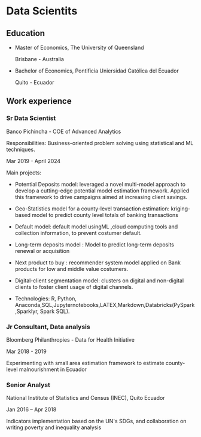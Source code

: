 # Data Scientits

## Education
- Master of Economics, The University of Queensland
  
  Brisbane - Australia
  
- Bachelor of Economics, Pontificia Uniersidad Católica del Ecuador
  
  Quito - Ecuador

## Work experience

### Sr Data Scientist

  Banco Pichincha - COE of Advanced Analytics
  
  Responsibilities: Business-oriented problem solving using statistical and ML techniques.
  
  Mar 2019 - April 2024
  
 Main projects:
  
  - Potential Deposits model: leveraged a novel multi-model approach to develop a cutting-edge potential model estimation framework. Applied this framework to drive campaigns aimed at increasing client savings.
  
  - Geo-Statistics model for a county-level transaction estimation: kriging-based model to predict county level totals of banking transactions
  
  - Default model: default model usingML ,cloud computing tools and collection information, to prevent costumer default.
  
  - Long-term deposits model : Model to predict long-term deposits renewal or acquisition
  
  - Next product to buy : recommender system model applied on Bank products for low and middle value costumers.
  
  - Digital-client segmentation model: clusters on digital and non-digital clients to foster client usage of digital channels.
  
  - Technologies: R, Python, Anaconda,SQL,Jupyternotebooks,LATEX,Markdown,Databricks(PySpark,Sparklyr, Spark SQL).
  

  ### Jr Consultant, Data analysis
  Bloomberg Philanthropies - Data for Health Initiative

  Mar 2018 - 2019

  Experimenting with small area estimation framework to estimate county-level malnourishment in Ecuador

  ### Senior Analyst
  National Institute of Statistics and Census (INEC), Quito Ecuador

  Jan 2016  – Apr 2018

  Indicators implementation based on the UN's SDGs, and collaboration on writing poverty and inequality analysis

  

  

